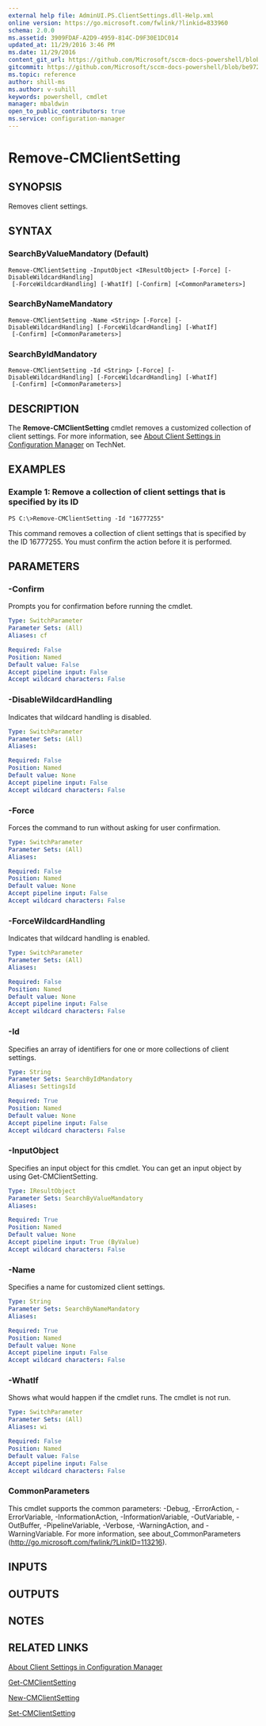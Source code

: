 ```yaml
---
external help file: AdminUI.PS.ClientSettings.dll-Help.xml
online version: https://go.microsoft.com/fwlink/?linkid=833960
schema: 2.0.0
ms.assetid: 3909FDAF-A2D9-4959-814C-D9F30E1DC014
updated_at: 11/29/2016 3:46 PM
ms.date: 11/29/2016
content_git_url: https://github.com/Microsoft/sccm-docs-powershell/blob/master/sccm-cmdlets/ConfigurationManager/vlatest/Remove-CMClientSetting.md
gitcommit: https://github.com/Microsoft/sccm-docs-powershell/blob/be9723fe908914c0e1ed2689b3ffaa3b56f1b53b/sccm-cmdlets/ConfigurationManager/vlatest/Remove-CMClientSetting.md
ms.topic: reference
author: shill-ms
ms.author: v-suhill
keywords: powershell, cmdlet
manager: mbaldwin
open_to_public_contributors: true
ms.service: configuration-manager
---
```


# Remove-CMClientSetting

## SYNOPSIS
Removes client settings.

## SYNTAX

### SearchByValueMandatory (Default)
```
Remove-CMClientSetting -InputObject <IResultObject> [-Force] [-DisableWildcardHandling]
 [-ForceWildcardHandling] [-WhatIf] [-Confirm] [<CommonParameters>]
```

### SearchByNameMandatory
```
Remove-CMClientSetting -Name <String> [-Force] [-DisableWildcardHandling] [-ForceWildcardHandling] [-WhatIf]
 [-Confirm] [<CommonParameters>]
```

### SearchByIdMandatory
```
Remove-CMClientSetting -Id <String> [-Force] [-DisableWildcardHandling] [-ForceWildcardHandling] [-WhatIf]
 [-Confirm] [<CommonParameters>]
```

## DESCRIPTION
The **Remove-CMClientSetting** cmdlet removes a customized collection of client settings.
For more information, see [About Client Settings in Configuration Manager](http://go.microsoft.com/fwlink/?LinkId=266226) on TechNet.

## EXAMPLES

### Example 1: Remove a collection of client settings that is specified by its ID
```
PS C:\>Remove-CMClientSetting -Id "16777255"
```

This command removes a collection of client settings that is specified by the ID 16777255.
You must confirm the action before it is performed.

## PARAMETERS

### -Confirm
Prompts you for confirmation before running the cmdlet.

```yaml
Type: SwitchParameter
Parameter Sets: (All)
Aliases: cf

Required: False
Position: Named
Default value: False
Accept pipeline input: False
Accept wildcard characters: False
```

### -DisableWildcardHandling
Indicates that wildcard handling is disabled.

```yaml
Type: SwitchParameter
Parameter Sets: (All)
Aliases: 

Required: False
Position: Named
Default value: None
Accept pipeline input: False
Accept wildcard characters: False
```

### -Force
Forces the command to run without asking for user confirmation.

```yaml
Type: SwitchParameter
Parameter Sets: (All)
Aliases: 

Required: False
Position: Named
Default value: None
Accept pipeline input: False
Accept wildcard characters: False
```

### -ForceWildcardHandling
Indicates that wildcard handling is enabled.

```yaml
Type: SwitchParameter
Parameter Sets: (All)
Aliases: 

Required: False
Position: Named
Default value: None
Accept pipeline input: False
Accept wildcard characters: False
```

### -Id
Specifies an array of identifiers for one or more collections of client settings.

```yaml
Type: String
Parameter Sets: SearchByIdMandatory
Aliases: SettingsId

Required: True
Position: Named
Default value: None
Accept pipeline input: False
Accept wildcard characters: False
```

### -InputObject
Specifies an input object for this cmdlet.
You can get an input object by using Get-CMClientSetting.

```yaml
Type: IResultObject
Parameter Sets: SearchByValueMandatory
Aliases: 

Required: True
Position: Named
Default value: None
Accept pipeline input: True (ByValue)
Accept wildcard characters: False
```

### -Name
Specifies a name for customized client settings.

```yaml
Type: String
Parameter Sets: SearchByNameMandatory
Aliases: 

Required: True
Position: Named
Default value: None
Accept pipeline input: False
Accept wildcard characters: False
```

### -WhatIf
Shows what would happen if the cmdlet runs.
The cmdlet is not run.

```yaml
Type: SwitchParameter
Parameter Sets: (All)
Aliases: wi

Required: False
Position: Named
Default value: False
Accept pipeline input: False
Accept wildcard characters: False
```

### CommonParameters
This cmdlet supports the common parameters: -Debug, -ErrorAction, -ErrorVariable, -InformationAction, -InformationVariable, -OutVariable, -OutBuffer, -PipelineVariable, -Verbose, -WarningAction, and -WarningVariable. For more information, see about_CommonParameters (http://go.microsoft.com/fwlink/?LinkID=113216).

## INPUTS

## OUTPUTS

## NOTES

## RELATED LINKS

[About Client Settings in Configuration Manager](http://go.microsoft.com/fwlink/?LinkId=266226)

[Get-CMClientSetting](xref:ConfigurationManager/vlatest/Get-CMClientSetting.md)

[New-CMClientSetting](xref:ConfigurationManager/vlatest/New-CMClientSetting.md)

[Set-CMClientSetting](xref:ConfigurationManager/vlatest/Set-CMClientSetting.md)



